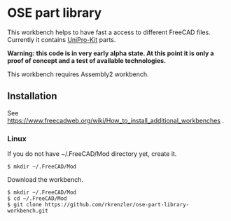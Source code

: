 # OSE part library

This workbench helps to have fast a access to different FreeCAD files. Currently it contains [UniPro-Kit](https://wiki.opensourceecology.de/Universal_Prototyping_Kit) parts.

**Warning: this code is in very early alpha state. At this point it is only a proof of concept and a test of available technologies.**


This workbench requires Assembly2 workbench.

## Installation
See https://www.freecadweb.org/wiki/How_to_install_additional_workbenches .

### Linux
If you do not have ~/.FreeCAD/Mod directory yet, create it.

````
$ mkdir ~/.FreeCAD/Mod
````



Download the workbench.
````
$ mkdir ~/.FreeCAD/Mod
$ cd ~/.FreeCAD/Mod
$ git clone https://github.com/rkrenzler/ose-part-library-workbench.git
````
